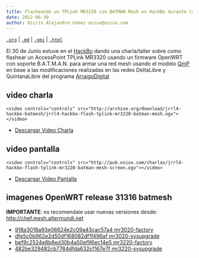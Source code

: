 ```yaml
---
title: Flasheando un TPLink MR3220 con BATMAN Mesh en HackBo durante las Cuartas Jornadas Regionales Redes Libres
date: 2012-06-30
author: Osiris Alejandro Gomez osiux@osiux.com
---
```


[`.org`](https://gitlab.com/osiux/osiux.gitlab.io/-/raw/master/2012-06-30-hackbo-jrrl4-flash-tplink-mr3220-batman-mesh.org) |
[`.md`](https://gitlab.com/osiux/osiux.gitlab.io/-/raw/master/2012-06-30-hackbo-jrrl4-flash-tplink-mr3220-batman-mesh.md) |
[`.gmi`](gemini://gmi.osiux.com/2012-06-30-hackbo-jrrl4-flash-tplink-mr3220-batman-mesh.gmi) |
[`.html`](https://osiux.gitlab.io/2012-06-30-hackbo-jrrl4-flash-tplink-mr3220-batman-mesh.html)

El 30 de Junio estuve en el [HackBo](http://hackbo.co/) dando una
charla/taller sobre como flashear un AccessPoint TPLink MR3320 usando un
firmware OpenWRT con soporte B.A.T.M.A.N. para armar una red mesh usando
el modelo [QmP](http://qmp.cat/) en base a las modificaciones realizadas
en las redes DeltaLibre y QuintanaLibre del programa
[ArraigoDigital](http://wiki.arraigodigital.org.ar/RedLibre/BatMesh?action=show&redirect=RedLibre/qMp-adv/Roadmap)

## video charla

```{=html}
<video controls="controls" src="http://archive.org/download/jrrl4-hackbo-batmesh/jrrl4-hackbo-flash-tplink-mr3220-batman-mesh.ogv"></video>
```
-   [Descargar Video
Charla](http://archive.org/download/jrrl4-hackbo-batmesh/jrrl4-hackbo-flash-tplink-mr3220-batman-mesh.ogv)

## video pantalla

```{=html}
<video controls="controls" src="http://pub.osiux.com/charlas/jrrl4-hackbo-flash-tplink-mr3220-batman-mesh-screen.ogv"></video>
```
-   [Descargar Video
Pantalla](http://pub.osiux.com/charlas/jrrl4-hackbo-flash-tplink-mr3220-batman-mesh-screen.ogv)

## imagenes OpenWRT release 31316 batmesh

**IMPORTANTE**: es recomendale usar nuevas versiones desde:
<http://chef.mesh.altermundi.net>

-   [918a3018a93e06624e2c09a43cac57a4
mr3020-factory](http://pub.osiux.com/batmesh/r31316/openwrt-ar71xx-generic-tl-mr3020-v1-squashfs-factory.bin>)
-   [dfe5c0b962e2d50df168082df1f496af
mr3020-sysupgrade](http://pub.osiux.com/batmesh/r31316/openwrt-ar71xx-generic-tl-mr3020-v1-squashfs-sysupgrade.bin)
-   [bef9c2524e8b8ed30b4a50ef96ec14e5
mr3220-factory](http://pub.osiux.com/batmesh/r31316/openwrt-ar71xx-generic-tl-mr3220-v1-squashfs-factory.bin)
-   [482be329482cb7764dfda632cf167e7f
mr3220-sysupgrade](http://pub.osiux.com/batmesh/r31316/openwrt-ar71xx-generic-tl-mr3220-v1-squashfs-sysupgrade.bin)
